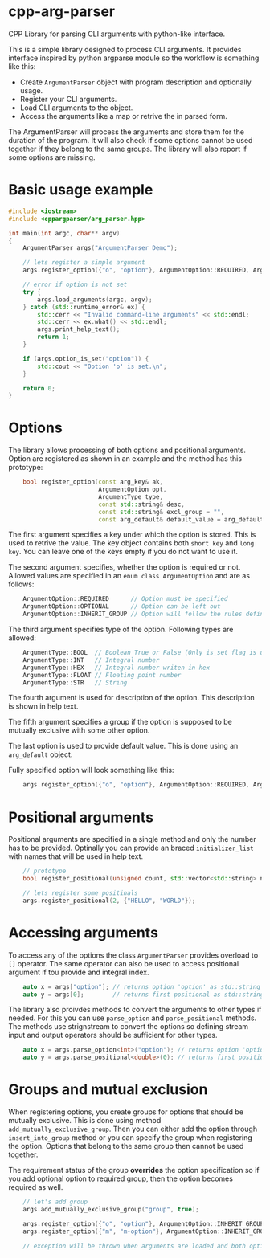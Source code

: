 # cpp-arg-parser
CPP Library for parsing CLI arguments with python-like interface.

This is a simple library designed to process CLI arguments. It provides interface
inspired by python argparse module so the workflow is something like this:

* Create `ArgumentParser` object with program description and optionally usage.
* Register your CLI arguments.
* Load CLI arguments to the object.
* Access the arguments like a map or retrive the in parsed form.

The ArgumentParser will process the arguments and store them for the duration of the program. It will also
check if some options cannot be used together if they belong to the same groups. The library will also report
if some options are missing.

# Basic usage example

```cpp
#include <iostream>
#include <cppargparser/arg_parser.hpp>

int main(int argc, char** argv)
{
	ArgumentParser args("ArgumentParser Demo");

	// lets register a simple argument
	args.register_option({"o", "option"}, ArgumentOption::REQUIRED, ArgumentType::BOOL, "I'm an option.");

	// error if option is not set
	try {
		args.load_arguments(argc, argv);
	} catch (std::runtime_error& ex) {
		std::cerr << "Invalid command-line arguments" << std::endl;
		std::cerr << ex.what() << std::endl;
		args.print_help_text();
		return 1;
	}

	if (args.option_is_set("option")) {
		std::cout << "Option 'o' is set.\n";
	}

	return 0;
}
```

# Options

The library allows processing of both options and positional arguments. Option are registered as shown
in an example and the method has this prototype:

```cpp
	bool register_option(const arg_key& ak,
                         ArgumentOption opt,
                         ArgumentType type,
                         const std::string& desc,
                         const std::string& excl_group = "",
                         const arg_default& default_value = arg_default());
```

The first argument specifies a key under which the option is stored. This is used to retrive the value. The key object
contains both `short key` and `long key`. You can leave one of the keys empty if you do not want to use it.

The second argument specifies, whether the option is required or not. Allowed values are specified in an `enum class ArgumentOption`
and are as follows:
```cpp
    ArgumentOption::REQUIRED      // Option must be specified
    ArgumentOption::OPTIONAL      // Option can be left out
    ArgumentOption::INHERIT_GROUP // Option will follow the rules defined by the group it belongs to
```

The third argument specifies type of the option. Following types are allowed:
```cpp
    ArgumentType::BOOL  // Boolean True or False (Only is_set flag is used)
    ArgumentType::INT   // Integral number
    ArgumentType::HEX   // Integral number writen in hex
    ArgumentType::FLOAT // Floating point number
    ArgumentType::STR   // String
```

The fourth argument is used for description of the option. This description is shown in help text.

The fifth argument specifies a group if the option is supposed to be mutually exclusive with some other option.

The last option is used to provide default value. This is done using an `arg_default` object.

Fully specified option will look something like this:
```cpp
	args.register_option({"o", "option"}, ArgumentOption::REQUIRED, ArgumentType::INT, "I'm an option.", "group", arg_default("1"));
```

# Positional arguments

Positional arguments are specified in a single method and only the number has to be provided. Optinally you can provide
an braced `initializer_list` with names that will be used in help text.

```cpp
	// prototype
	bool register_positional(unsigned count, std::vector<std::string> names=std::vector<std::string>());

	// lets register some positinals
	args.register_positional(2, {"HELLO", "WORLD"});
```

# Accessing arguments
To access any of the options the class `ArgumentParser` provides overload to `[]` operator. The same operator can also
be used to access positional argument if tou provide and integral index.

```cpp
	auto x = args["option"]; // returns option 'option' as std::string
	auto y = args[0];        // returns first positional as std::string
```

The library also proivdes methods to convert the arguments to other types if needed. For this you can use
`parse_option` and `parse_positional` methods. The methods use strignstream to convert the options so 
defining stream input and output operators should be sufficient for other types.

```cpp
	auto x = args.parse_option<int>("option"); // returns option 'option' as an int
	auto y = args.parse_positional<double>(0); // returns first positional as double
```

# Groups and mutual exclusion
When registering options, you create groups for options that should be mutually exclusive. This is done using method
`add_mutually_exclusive_group`. Then you can either add the option through `insert_into_group` method or you can specify
the group when registering the option. Options that belong to the same group then cannot be used together.

The requirement status of the group **overrides** the option specification so if you add optional option to required group,
then the option becomes required as well.

```cpp
	// let's add group
	args.add_mutually_exclusive_group("group", true);

	args.register_option({"o", "option"}, ArgumentOption::INHERIT_GROUP, ArgumentType::BOOL, "I'm an option.", "group");
	args.register_option({"m", "m-option"}, ArgumentOption::INHERIT_GROUP, ArgumentType::BOOL, "I'm an another option.", "group");

	// exception will be thrown when arguments are loaded and both options are present.
```